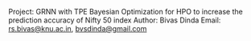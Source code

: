 Project: GRNN with TPE Bayesian Optimization for HPO to increase the prediction accuracy of Nifty 50 index
Author: Bivas Dinda
Email: rs.bivas@knu.ac.in, bvsdinda@gmail.com
